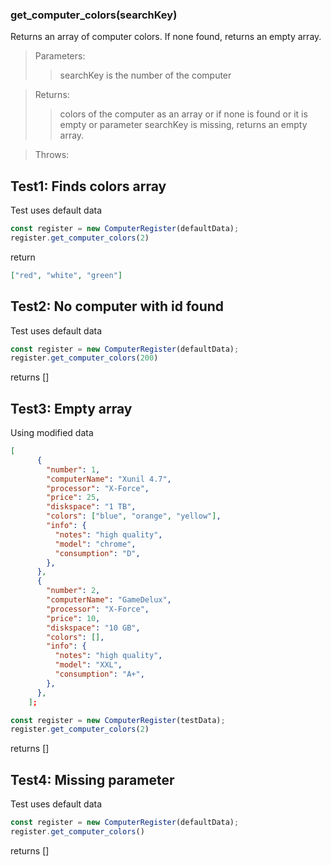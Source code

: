 ### **get_computer_colors(searchKey)**
Returns an array of computer colors. If none found, returns an empty array.

>Parameters:
>>searchKey is the number of the computer

>Returns:
>>colors of the computer as an array or if none is found or it is empty or parameter searchKey is missing, returns an empty array.

>Throws:
>>

## Test1: Finds colors array
Test uses default data

```js
const register = new ComputerRegister(defaultData);
register.get_computer_colors(2)
```

return
```json
["red", "white", "green"]
```
 

## Test2: No computer with id found
Test uses default data

```js
const register = new ComputerRegister(defaultData);
register.get_computer_colors(200)
```

returns []

## Test3: Empty array
Using modified data

```json
[
      {
        "number": 1,
        "computerName": "Xunil 4.7",
        "processor": "X-Force",
        "price": 25,
        "diskspace": "1 TB",
        "colors": ["blue", "orange", "yellow"],
        "info": {
          "notes": "high quality",
          "model": "chrome",
          "consumption": "D",
        },
      },
      {
        "number": 2,
        "computerName": "GameDelux",
        "processor": "X-Force",
        "price": 10,
        "diskspace": "10 GB",
        "colors": [],
        "info": {
          "notes": "high quality",
          "model": "XXL",
          "consumption": "A+",
        },
      },
    ];
```

```js
const register = new ComputerRegister(testData);
register.get_computer_colors(2)
```

returns []

## Test4: Missing parameter
Test uses default data

```js
const register = new ComputerRegister(defaultData);
register.get_computer_colors()
```

returns []